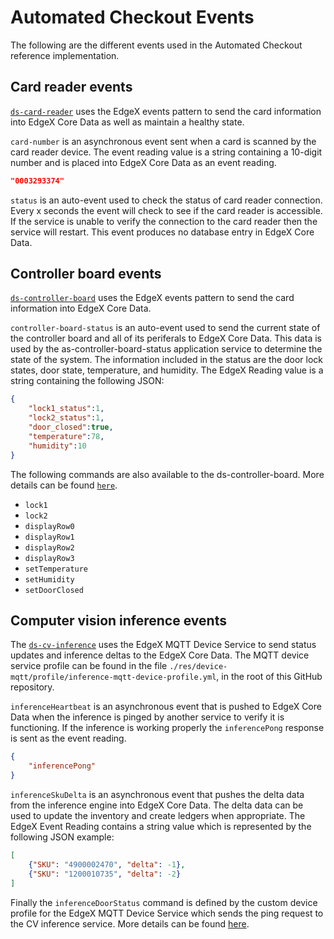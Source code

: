 # Automated Checkout Events

The following are the different events used in the Automated Checkout reference implementation.

## Card reader events

[`ds-card-reader`](./automated-checkout-services/device_services.md#card-reader) uses the EdgeX events pattern to send the card information into EdgeX Core Data as well as maintain a healthy state.

`card-number` is an asynchronous event sent when a card is scanned by the card reader device. The event reading value is a string containing a 10-digit number and is placed into EdgeX Core Data as an event reading.

``` json
"0003293374"
```

`status` is an auto-event used to check the status of card reader connection. Every x seconds the event will check to see if the card reader is accessible. If the service is unable to verify the connection to the card reader then the service will restart. This event produces no database entry in EdgeX Core Data.

## Controller board events

[`ds-controller-board`](./automated-checkout-services/device_services.md#controller-board) uses the EdgeX events pattern to send the card information into EdgeX Core Data.

`controller-board-status` is an auto-event used to send the current state of the controller board and all of its periferals to EdgeX Core Data. This data is used by the as-controller-board-status application service to determine the state of the system. The information included in the status are the door lock states, door state, temperature, and humidity. The EdgeX Reading value is a string containing the following JSON:

``` json
{
    "lock1_status":1,
    "lock2_status":1,
    "door_closed":true,
    "temperature":78,
    "humidity":10
}
```

The following commands are also available to the ds-controller-board. More details can be found [`here`](./automated-checkout-services/device_services.md#controller-board).

- `lock1`
- `lock2`
- `displayRow0`
- `displayRow1`
- `displayRow2`
- `displayRow3`
- `setTemperature`
- `setHumidity`
- `setDoorClosed`

## Computer vision inference events

The [`ds-cv-inference`](./automated-checkout-services/device_services.md#cv-inference) uses the EdgeX MQTT Device Service to send status updates and inference deltas to the EdgeX Core Data. The MQTT device service profile can be found in the file `./res/device-mqtt/profile/inference-mqtt-device-profile.yml`, in the root of this GitHub repository.

`inferenceHeartbeat` is an asynchronous event that is pushed to EdgeX Core Data when the inference is pinged by another service to verify it is functioning. If the inference is working properly the `inferencePong` response is sent as the event reading.

``` json
{
    "inferencePong"
}
```

`inferenceSkuDelta` is an asynchronous event that pushes the delta data from the inference engine into EdgeX Core Data. The delta data can be used to update the inventory and create ledgers when appropriate. The EdgeX Event Reading contains a string value which is represented by the following JSON example:

``` json
[
    {"SKU": "4900002470", "delta": -1},
    {"SKU": "1200010735", "delta": -2}
]
```

Finally the `inferenceDoorStatus` command is defined by the custom device profile for the EdgeX MQTT Device Service which sends the ping request to the CV inference service. More details can be found [here](./automated-checkout-services/device_services.md#cv-inference).
